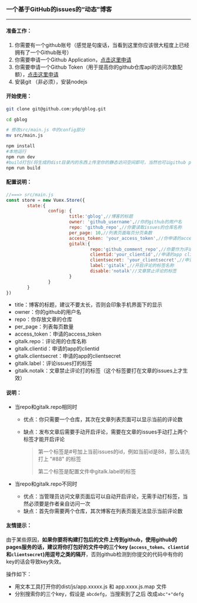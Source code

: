 ### 一个基于GitHub的issues的“动态”博客

---

#### 准备工作：

1. 你需要有一个github账号（感觉是句废话，当看到这里你应该很大程度上已经拥有了一个Github账号）
2. 你需要申请一个Github Application，[点击这里申请](https://github.com/settings/applications/new)
3. 你需要申请一个Github Token（用于提高你的github仓库api的访问次数配额），[点击这里申请](https://github.com/settings/tokens)
4. 安装git （非必须），安装nodejs

#### 开始使用：

~~~bash
git clone git@github.com:ydq/gblog.git

cd gblog

# 修改src/main.js 中的config部分
mv src/main.js

npm install
#本地运行
npm run dev
#build打包(将生成的dist目录内的东西上传至你的静态访问空间即可，当然也可以github pages)
npm run build
~~~

#### 配置说明：

~~~javascript
//===> src/main.js 
const store = new Vuex.Store({
        state:{
                config: {
                        title:'gblog',//博客的标题
                        owner: 'github_username',//你的github的用户名
                        repo: 'github_repo',//你要读取issues的仓库名称
                        per_page: 10,//列表页面每页分页条数
                        access_token: 'your_access_token',//你申请的access_token
                        gitalk:{
                                repo:'github_comment_repo',//你要作为评论的仓库名称，可以和文章仓库相同，当和文章仓库相同时，每次发布一篇文章，需要自己手动打标签才能开启评论
                                clientid:'your_clientid',//申请的app clientid
                                clientsecret: 'your_clientsecret',//申请的app clientsecret
                                label:'gitalk',//开启评论的标签名称
                                disable:'notalk'//文章禁止评论的标签
                        }
                }
        }
})
~~~

- title：博客的标题，建议不要太长，否则会印象手机界面下的显示
- owner：你的github的用户名
- repo：你存放文章的仓库
- per_page：列表每页数量
- access_token：申请的access_token
- gitalk.repo：评论用的仓库名称
- gitalk.clientid：申请的app的clientid
- gitalk.clientsecret：申请的app的clientsecret
- gitalk.label：评论issues打的标签
- gitalk.notalk：文章禁止评论打的标签（这个标签要打在文章的issues上才生效）



#### 说明：

- 当repo和gitalk.repo相同时

  - 优点：你只需要一个仓库，其次在文章列表页面可以显示当前的评论数

  - 缺点：发布文章后需要手动开启评论，需要在文章的issues手动打上两个标签才能开启评论

    > 第一个标签是#号加上当前issues的id，例如当前id是88，那么请先打上 "#88" 的标签
    >
    > 第二个标签是配置文件中gitalk.label的标签

- 当repo和gitalk.repo不同时

  - 优点：当管理员访问文章页面后可以自动开启评论，无需手动打标签，当然必须要是作者亲自访问一次
  - 缺点：首先你需要两个仓库，其次博客在列表页面无法显示当前评论数

#### 友情提示： 

由于某些原因，**如果你要将构建打包后的文件上传到github，使用github的pages服务的话，建议将你打包好的文件中的三个key (`access_token`、`clientid`和`clientsecret`)用逗号之类的隔开**，否则github检测到你提交的代码中有你的key的话会导致key失效。

操作如下：

- 用文本工具打开你的dist/js/app.xxxxx.js  和 app.xxxx.js.map 文件
- 分别搜索你的三个key，假设是 `abcdefg`，当搜索到了之后 改成`abc"+"defg`